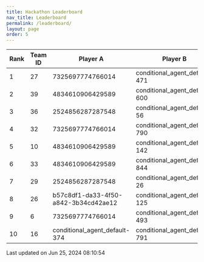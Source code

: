 ```yaml
---
title: Hackathon Leaderboard
nav_title: Leaderboard
permalink: /leaderboard/
layout: page
order: 5
---
```


|Rank            |Team ID         |Player A        |Player B        |Player C        |Total Score     |
|----------------|----------------|----------------|----------------|----------------|----------------|
|1               |27              |7325697774766014|conditional_agent_default-471|conditional_agent_default-908|4475.63         |
|2               |39              |4834610906429589|conditional_agent_default-600|conditional_agent_default-796|3373.07         |
|3               |36              |2524856287287548|conditional_agent_default-56|conditional_agent_default-670|2801.42         |
|4               |32              |7325697774766014|conditional_agent_default-790|conditional_agent_default-980|2153.96         |
|5               |10              |4834610906429589|conditional_agent_default-142|conditional_agent_default-525|1979.0          |
|6               |33              |4834610906429589|conditional_agent_default-844|conditional_agent_default-918|1917.08         |
|7               |29              |2524856287287548|conditional_agent_default-26|conditional_agent_default-292|1913.4          |
|8               |26              |b57c8df1-da33-4f50-a842-3b34cd42ae12|conditional_agent_default-125|conditional_agent_default-159|1860.82         |
|9               |6               |7325697774766014|conditional_agent_default-493|conditional_agent_default-763|1850.67         |
|10              |16              |conditional_agent_default-374|conditional_agent_default-791|eabae978-2dd5-4c2f-bba9-47bed39b0cd4|1777.28         |

Last updated on Jun 25, 2024 08:10:54